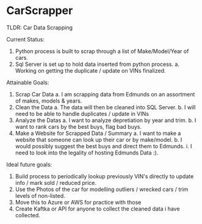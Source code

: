 # CarScrapper

TLDR: Car Data Scrapping

Current Status:

1. Python process is built to scrap through a list of Make/Model/Year of cars.
2. Sql Server is set up to hold data inserted from python process.
   a. Working on getting the duplicate / update on VINs finalized.

Attainable Goals:

1. Scrap Car Data
   a. I am scrapping data from Edmunds on an assortment of makes, models & years.
2. Clean the Data
   a. The data will then be cleaned into SQL Server.
   b. I will need to be able to handle duplicates / update in VINs
3. Analyze the Datas
   a. I want to analyze depretiation by year and trim.
   b. I want to rank cars by the best buys, flag bad buys.
4. Make a Website for Scrapped Data / Summary
   a. I want to make a website that someone can look up their car or by make/model.
   b. I would possibly suggest the best buys and direct them to Edmunds.
   i. I need to look into the legality of hosting Edmunds Data :).

Ideal future goals:

1. Build process to periodically lookup previously VIN's directly to update info / mark sold / reduced price.
2. Use the Photos of the car for modelling outliers / wrecked cars / trim levels of non-listed.
3. Move this to Azure or AWS for practice with those
4. Create Kaftka or API for anyone to collect the cleaned data i have collected.
